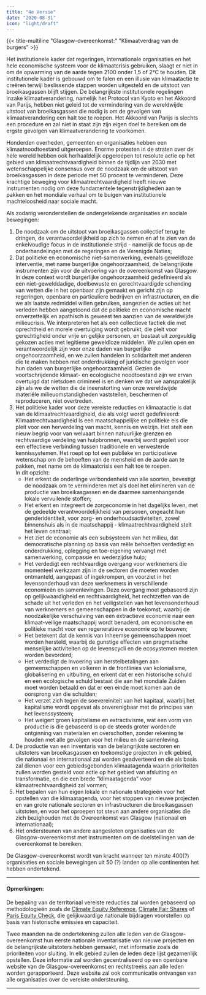 ```yaml
---
title: "4e Versie"
date: "2020-08-31"
icon: "light/draft"
---
```


{{< title-multiline "Glasgow-overeenkomst:" "Klimaatverdrag van de burgers" >}}

Het institutionele kader dat regeringen, internationale organisaties en het hele economische systeem voor de klimaatcrisis gebruiken, slaagt er niet in om de opwarming van de aarde tegen 2100 onder 1,5 of 2°C te houden. Dit institutionele kader is gebouwd om te falen en een illusie van klimaatactie te creëren terwijl beslissende stappen worden uitgesteld en de uitstoot van broeikasgassen blijft stijgen. De belangrijkste institutionele regelingen inzake klimaatverandering, namelijk het Protocol van Kyoto en het Akkoord van Parijs, hebben niet geleid tot de vermindering van de wereldwijde uitstoot van broeikasgassen die nodig is om de gevolgen van klimaatverandering een halt toe te roepen. Het Akkoord van Parijs is slechts een procedure en zal niet in staat zijn zijn eigen doel te bereiken om de ergste gevolgen van klimaatverandering te voorkomen.  

Honderden overheden, gemeenten en organisaties hebben een klimaatnoodtoestand uitgeroepen. Enorme protesten in de straten over de hele wereld hebben ook herhaaldelijk opgeroepen tot resolute actie op het gebied van klimaatrechtvaardigheid binnen de tijdlijn van 2030 met wetenschappelijke consensus over de noodzaak om de uitstoot van broeikasgassen in deze periode met 50 procent te verminderen. Deze krachtige beweging voor klimaatrechtvaardigheid heeft nieuwe instrumenten nodig om deze fundamentele tegenstrijdigheden aan te pakken en het mondiale verhaal om te buigen van institutionele machteloosheid naar sociale macht.  

Als zodanig veronderstellen de ondergetekende organisaties en sociale bewegingen:  
1. De noodzaak om de uitstoot van broeikasgassen collectief terug te dringen, de verantwoordelijkheid op zich te nemen en af te zien van de enkelvoudige focus in de institutionele strijd - namelijk de focus op de onderhandelingen met de regeringen en de Verenigde Naties;  
2. Dat politieke en economische niet-samenwerking, evenals geweldloze interventie, met name burgerlijke ongehoorzaamheid, de belangrijkste instrumenten zijn voor de uitvoering van de overeenkomst van Glasgow. In deze context wordt burgerlijke ongehoorzaamheid gedefinieerd als een niet-gewelddadige, doelbewuste en gerechtvaardigde schending van wetten die in het openbaar zijn gemaakt en gericht zijn op regeringen, openbare en particuliere bedrijven en infrastructuren, en die we als laatste redmiddel willen gebruiken, aangezien de acties uit het verleden hebben aangetoond dat de politieke en economische macht onverzettelijk en apathisch is geweest ten aanzien van de wereldwijde milieucrisis. We interpreteren het als een collectieve tactiek die met oprechtheid en morele overtuiging wordt gebruikt, die pleit voor gerechtigheid onder vrije en gelijke personen, en bestaat uit zorgvuldig gekozen acties met legitieme geweldloze middelen. We zullen open en verantwoordelijk zijn voor onze daden van burgerlijke ongehoorzaamheid, en we zullen handelen in solidariteit met anderen die te maken hebben met onderdrukking of juridische gevolgen voor hun daden van burgerlijke ongehoorzaamheid. Gezien de voortschrijdende klimaat- en ecologische noodtoestand zijn we ervan overtuigd dat nietsdoen crimineel is en denken we dat we aansprakelijk zijn als we de wetten die de ineenstorting van onze wereldwijde materiële milieuomstandigheden vaststellen, beschermen of reproduceren, niet overtreden.  
3. Het politieke kader voor deze vereiste reducties en klimaatactie is dat van de klimaatrechtvaardigheid, die als volgt wordt gedefinieerd:  
Klimaatrechtvaardigheid is een maatschappelijke en politieke eis die pleit voor een herverdeling van macht, kennis en welzijn. Het stelt een nieuw begrip voor van welvaart binnen natuurlijke grenzen en rechtvaardige verdeling van hulpbronnen, waarbij wordt gepleit voor een effectieve verbinding tussen traditionele en verwesterde kennissystemen. Het roept op tot een publieke en participatieve wetenschap om de behoeften van de mensheid en de aarde aan te pakken, met name om de klimaatcrisis een halt toe te roepen.  
In dit opzicht:  
    - Het erkent de onderlinge verbondenheid van alle soorten, bevestigt de noodzaak om te verminderen met als doel het elimineren van de productie van broeikasgassen en de daarmee samenhangende lokale vervuilende stoffen;
    - Het erkent en integreert de zorgeconomie in het dagelijks leven, met de gedeelde verantwoordelijkheid van personen, ongeacht hun genderidentiteit, voor zorg- en onderhoudsactiviteiten, zowel binnenshuis als in de maatschappij - klimaatrechtvaardigheid stelt het leven centraal;
    - Het ziet de economie als een subsysteem van het milieu, dat democratische planning op basis van reële behoeften verdedigt en onderdrukking, oplegging en toe-eigening  vervangt met samenwerking, compassie en wederzijdse hulp;
    - Het verdedigt een rechtvaardige overgang voor werknemers die momenteel werkzaam zijn in de sectoren die moeten worden ontmanteld, aangepast of ingekrompen, en voorziet in het levensonderhoud van deze werknemers in verschillende economieën en samenlevingen. Deze overgang moet gebaseerd zijn op gelijkwaardigheid en rechtvaardigheid, het rechtzetten van de schade uit het verleden en het veiligstellen van het levensonderhoud van werknemers en gemeenschappen in de toekomst, waarbij de noodzakelijke verschuiving van een extractieve economie naar een klimaat-veilige maatschappij wordt benaderd, om economische en politieke macht voor een regeneratieve economie op te bouwen;
    - Het betekent dat de kennis van Inheemse gemeenschappen moet worden hersteld, waarbij de gunstige effecten van pragmatische menselijke activiteiten op de levenscycli en de ecosystemen moeten worden bevorderd;
    - Het verdedigt de invoering van herstelbetalingen aan gemeenschappen en volkeren in de frontlinies van kolonialisme, globalisering en uitbuiting, en erkent dat er een historische schuld en een ecologische schuld bestaat die aan het mondiale Zuiden moet worden betaald en dat er een einde moet komen aan de oorsprong van die schulden;
    - Het verzet zich tegen de soevereiniteit van het kapitaal, waarbij het kapitalisme wordt opgevat als onverenigbaar met de principes van het levenssysteem;
    - Het weigert groen kapitalisme en extractivisme, wat een vorm van productie is die gebaseerd is op de steeds groter wordende ontginning van materialen en overschotten, zonder rekening te houden met alle gevolgen voor het milieu en de samenleving.
4. De productie van een inventaris van de belangrijkste sectoren en uitstoters van broeikasgassen en toekomstige projecten in elk gebied, die nationaal en internationaal zal worden geadverteerd en die als basis zal dienen voor een gebiedsgebonden klimaatagenda waarin prioriteiten zullen worden gesteld voor actie op het gebied van afsluiting en transformatie, en die een brede "klimaatagenda" voor klimaatrechtvaardigheid zal vormen;  
5. Het bepalen van hun eigen lokale en nationale strategieën voor het opstellen van die klimaatagenda, voor het stoppen van nieuwe projecten en van grote nationale sectoren en infrastructuren die broeikasgassen uitstoten, en voor het oproepen tot steun aan andere organisaties die zich bezighouden met de Overeenkomst van Glasgow (nationaal en internationaal);  
6. Het ondersteunen van andere aangesloten organisaties van de Glasgow-overeenkomst met instrumenten om de doelstellingen van de overeenkomst te bereiken.  

De Glasgow-overeenkomst wordt van kracht wanneer ten minste 400(?) organisaties en sociale bewegingen uit 50 (?) landen op alle continenten het hebben ondertekend.  

---

#### Opmerkingen:  

De bepaling van de territoriaal vereiste reducties zal worden gebaseerd op methodologieën zoals de [Climate Equity Reference](https://climateequityreference.org/), [Climate Fair Shares](http://www.climatefairshares.org/) of [Paris Equity Check](http://paris-equity-check.org/), die gelijkwaardige nationale bijdragen voorstellen op basis van historische emissies en capaciteit.  

Twee maanden na de ondertekening zullen alle leden van de Glasgow-overeenkomst hun eerste nationale inventarisatie van nieuwe projecten en de belangrijkste uitstoters hebben gemaakt, met informatie zoals de prioriteiten voor sluiting. In elk gebied zullen de leden deze lijst gezamenlijk opstellen. Deze informatie zal worden gecentraliseerd op een openbare website van de Glasgow-overeenkomst en rechtstreeks aan alle leden worden gerapporteerd. Deze website zal ook communicatie ontvangen van alle organisaties over de vereiste ondersteuning.  

---

<!-- # [Previous Drafts](/nl/drafts) -->
